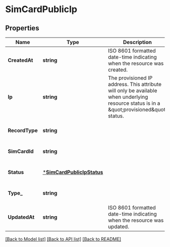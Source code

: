 # SimCardPublicIp

## Properties
Name | Type | Description | Notes
------------ | ------------- | ------------- | -------------
**CreatedAt** | **string** | ISO 8601 formatted date-time indicating when the resource was created. | [optional] [default to null]
**Ip** | **string** | The provisioned IP address. This attribute will only be available when underlying resource status is in a \&quot;provisioned\&quot; status. | [optional] [default to null]
**RecordType** | **string** |  | [optional] [default to null]
**SimCardId** | **string** |  | [optional] [default to null]
**Status** | [***SimCardPublicIpStatus**](SIMCardPublicIPStatus.md) |  | [optional] [default to null]
**Type_** | **string** |  | [optional] [default to TYPE_.IPV4]
**UpdatedAt** | **string** | ISO 8601 formatted date-time indicating when the resource was updated. | [optional] [default to null]

[[Back to Model list]](../README.md#documentation-for-models) [[Back to API list]](../README.md#documentation-for-api-endpoints) [[Back to README]](../README.md)

